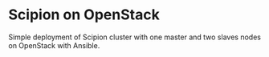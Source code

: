 # Scipion on OpenStack

Simple deployment of Scipion cluster with one master and two slaves nodes on OpenStack with Ansible. 

